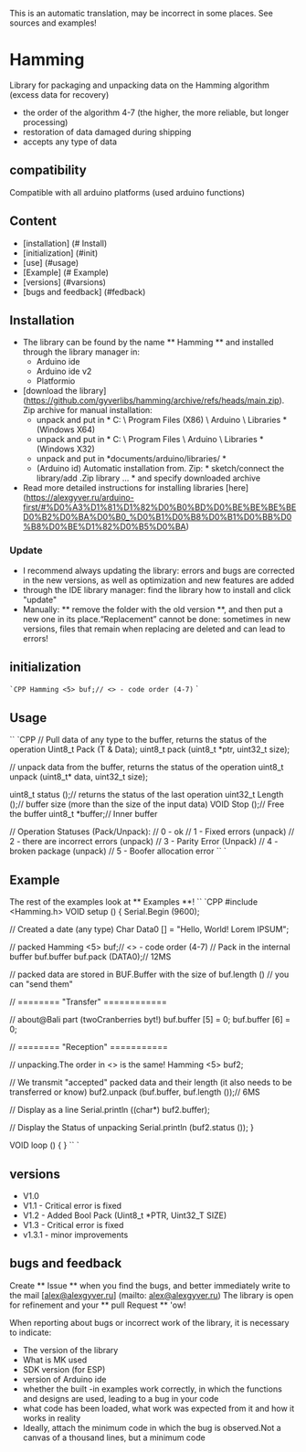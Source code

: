 This is an automatic translation, may be incorrect in some places. See sources and examples!

# Hamming
Library for packaging and unpacking data on the Hamming algorithm (excess data for recovery)
- the order of the algorithm 4-7 (the higher, the more reliable, but longer processing)
- restoration of data damaged during shipping
- accepts any type of data

## compatibility
Compatible with all arduino platforms (used arduino functions)

## Content
- [installation] (# Install)
- [initialization] (#init)
- [use] (#usage)
- [Example] (# Example)
- [versions] (#varsions)
- [bugs and feedback] (#fedback)

<a id="install"> </a>
## Installation
- The library can be found by the name ** Hamming ** and installed through the library manager in:
    - Arduino ide
    - Arduino ide v2
    - Platformio
- [download the library] (https://github.com/gyverlibs/hamming/archive/refs/heads/main.zip). Zip archive for manual installation:
    - unpack and put in * C: \ Program Files (X86) \ Arduino \ Libraries * (Windows X64)
    - unpack and put in * C: \ Program Files \ Arduino \ Libraries * (Windows X32)
    - unpack and put in *documents/arduino/libraries/ *
    - (Arduino id) Automatic installation from. Zip: * sketch/connect the library/add .Zip library ... * and specify downloaded archive
- Read more detailed instructions for installing libraries [here] (https://alexgyver.ru/arduino-first/#%D0%A3%D1%81%D1%82%D0%B0%BD%D0%BE%BE%BE%BED0%B2%D0%BA%D0%B0_%D0%B1%D0%B8%D0%B1%D0%BB%D0%B8%D0%BE%D1%82%D0%B5%D0%BA)
### Update
- I recommend always updating the library: errors and bugs are corrected in the new versions, as well as optimization and new features are added
- through the IDE library manager: find the library how to install and click "update"
- Manually: ** remove the folder with the old version **, and then put a new one in its place.“Replacement” cannot be done: sometimes in new versions, files that remain when replacing are deleted and can lead to errors!


<a id="init"> </a>
## initialization
`` `CPP
Hamming <5> buf;// <> - code order (4-7)
`` `

<a id="usage"> </a>
## Usage
`` `CPP
// Pull data of any type to the buffer, returns the status of the operation
Uint8_t Pack (T & Data);
uint8_t pack (uint8_t *ptr, uint32_t size);

// unpack data from the buffer, returns the status of the operation
uint8_t unpack (uint8_t* data, uint32_t size);

uint8_t status ();// returns the status of the last operation
uint32_t Length ();// buffer size (more than the size of the input data)
VOID Stop ();// Free the buffer
uint8_t *buffer;// Inner buffer

// Operation Statuses (Pack/Unpack):
// 0 - ok
// 1 - Fixed errors (unpack)
// 2 - there are incorrect errors (unpack)
// 3 - Parity Error (Unpack)
// 4 - broken package (unpack)
// 5 - Boofer allocation error
`` `

<a id="EXAMPLE"> </a>
## Example
The rest of the examples look at ** Examples **!
`` `CPP
#include <Hamming.h>
VOID setup () {
  Serial.Begin (9600);

  // Created a date (any type)
  Char Data0 [] = "Hello, World! Lorem IPSUM";

  // packed
  Hamming <5> buf;// <> - code order (4-7)
  // Pack in the internal buffer buf.buffer
  buf.pack (DATA0);// 12MS
  
  // packed data are stored in BUF.Buffer with the size of buf.length ()
  // you can "send them"
  
  // ======== "Transfer" ============

  // about@Bali part (twoCranberries byt!)
  buf.buffer [5] = 0;
  buf.buffer [6] = 0;
  
  // ======== "Reception" ===========

  // unpacking.The order in <> is the same!
  Hamming <5> buf2;
  
  // We transmit "accepted" packed data and their length (it also needs to be transferred or know)
  buf2.unpack (buf.buffer, buf.length ());// 6MS
  
  // Display as a line
  Serial.println ((char*) buf2.buffer);
  
  // Display the Status of unpacking
  Serial.println (buf2.status ());
}

VOID loop () {
}
`` `

<a id="versions"> </a>
## versions
- V1.0
- V1.1 - Critical error is fixed
- V1.2 - Added Bool Pack (Uint8_t *PTR, Uint32_T SIZE)
- V1.3 - Critical error is fixed
- v1.3.1 - minor improvements

<a id="feedback"> </a>
## bugs and feedback
Create ** Issue ** when you find the bugs, and better immediately write to the mail [alex@alexgyver.ru] (mailto: alex@alexgyver.ru)
The library is open for refinement and your ** pull Request ** 'ow!


When reporting about bugs or incorrect work of the library, it is necessary to indicate:
- The version of the library
- What is MK used
- SDK version (for ESP)
- version of Arduino ide
- whether the built -in examples work correctly, in which the functions and designs are used, leading to a bug in your code
- what code has been loaded, what work was expected from it and how it works in reality
- Ideally, attach the minimum code in which the bug is observed.Not a canvas of a thousand lines, but a minimum code